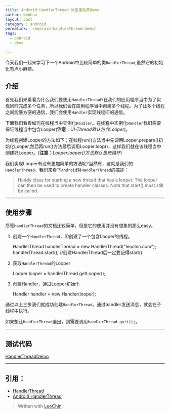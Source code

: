 ```yaml
---
title: Android HandlerThread 的使用及其Demo
author: wenhao
layout: post
category : android
permalink:  /android-handlerthread-demo/
tags: 
  - android
  - demo

---
```


今天我们一起来学习下一个Android中比较简单的类`HandlerThread`,虽然它的初始化有点小麻烦。
<!--more-->


介绍
---
首先我们来看看为什么我们要使用`HandlerThread`?在我们的应用程序当中为了实现同时完成多个任务，所以我们会在应用程序当中创建多个线程。为了让多个线程之间能够方便的通信，我们会使用`Handler`实现线程间的通信。


下面我们看看如何在线程当中实例化`Handler`。在线程中实例化`Handler`我们需要保证线程当中包含Looper(**注意**：*UI-Thread默认包含Looper*)。


为线程创建Looper的方法如下：在线程run()方法当中先调用Looper.prepare()初始化Looper,然后再run()方法最后调用Looper.loop()，这样我们就在该线程当中创建好Looper。(**注意**：*Looper.looper()方法默认是死循环*)


我们实现Looper有没有更加简单的方法呢?当然有，这就是我们的`HandlerThread`。我们来看下`Android`对`HandlerThread`的描述：
> Handy class for starting a new thread that has a looper. The looper can then be used to create handler classes. Note that start() must still be called. 

---
使用步骤
---
尽管`HandlerThread`的文档比较简单，但是它的使用并没有想象的那么easy。

1. 创建一个`HandlerThread`，即创建了一个包含Looper的线程。
    
	HandlerThread handlerThread = new HandlerThread("leochin.com");
    handlerThread.start();  //创建HandlerThread后一定要记得start()

2. 获取`HandlerThread`的Looper
    
	Looper looper = handlerThread.getLooper();

3. 创建Handler，通过Looper初始化
   
	Handler handler = new Handler(looper);

通过以上三步我们就成功创建`HandlerThread`。通过handler发送消息，就会在子线程中执行。

如果想让`HandlerThread`退出，则需要调用`handlerThread.quit();`。

---
测试代码
---

[HandlerThreadDemo](http://git.oschina.net/hnrainll/HandlerThreadDemo.git)

---
引用：
---
- [HandlerThread](http://developer.android.com/reference/android/os/HandlerThread.html)
- [Android HandlerThread](http://stephendnicholas.com/archives/42)
> Written with [LeoChin](http://leochin.com/).